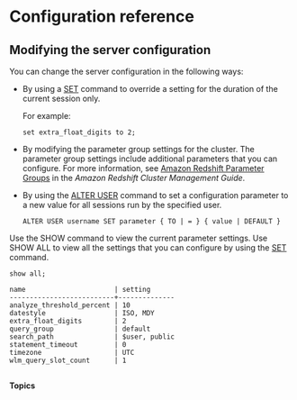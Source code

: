 # Configuration reference<a name="cm_chap_ConfigurationRef"></a>

## Modifying the server configuration<a name="t_Modifying_the_default_settings"></a>

You can change the server configuration in the following ways: 
+ By using a [SET](r_SET.md) command to override a setting for the duration of the current session only\.

  For example: 

  ```
  set extra_float_digits to 2;
  ```
+ By modifying the parameter group settings for the cluster\. The parameter group settings include additional parameters that you can configure\. For more information, see [Amazon Redshift Parameter Groups](https://docs.aws.amazon.com/redshift/latest/mgmt/working-with-parameter-groups.html) in the *Amazon Redshift Cluster Management Guide*\.
+ By using the [ALTER USER](r_ALTER_USER.md) command to set a configuration parameter to a new value for all sessions run by the specified user\.

  ```
  ALTER USER username SET parameter { TO | = } { value | DEFAULT }
  ```

Use the SHOW command to view the current parameter settings\. Use SHOW ALL to view all the settings that you can configure by using the [SET](r_SET.md) command\.

```
show all;
```

```
name                      | setting      
--------------------------+--------------
analyze_threshold_percent | 10           
datestyle                 | ISO, MDY     
extra_float_digits        | 2            
query_group               | default      
search_path               | $user, public
statement_timeout         | 0            
timezone                  | UTC            
wlm_query_slot_count      | 1
```

## <a name="w131aac66b5"></a>

**Topics**